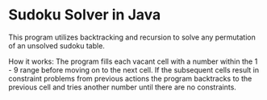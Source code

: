 # Sudoku Solver in Java

This program utilizes backtracking and recursion to solve any permutation of an unsolved sudoku table.

How it works:
The program fills each vacant cell with a number within the 1 - 9 range before moving on to the next cell.
If the subsequent cells result in constraint problems from previous actions the program backtracks to the previous cell and tries another number until there are no constraints.

